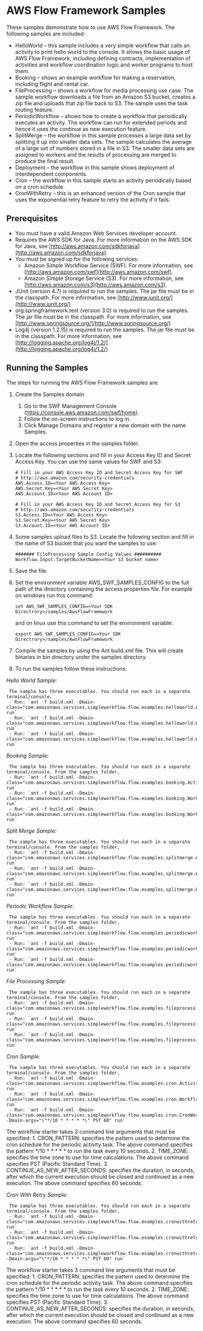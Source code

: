 # AWS Flow Framework Samples

These samples demonstrate how to use AWS Flow Framework. The following samples are included:

*   HelloWorld – this sample includes a very simple workflow that calls an activity to print hello world to the console. It shows the basic usage of AWS Flow Framework, including defining contracts, implementation of activities and workflow coordination logic and worker programs to host them.
*   Booking – shows an example workflow for making a reservation, including flight and rental car.
*   FileProcessing – shows a workflow for media processing use case. The sample workflow downloads a file from an Amazon S3 bucket, creates a zip file and uploads that zip file back to S3. The sample uses the task routing feature.
*   PeriodicWorkflow – shows how to create a workflow that periodically executes an activity. The workflow can run for extended periods and hence it uses the continue as new execution feature.
*   SplitMerge – the workflow in this sample processes a large data set by splitting it up into smaller data sets. The sample calculates the average of a large set of numbers stored in a file in S3. The smaller data sets are assigned to workers and the results of processing are merged to produce the final result.
*   Deployment – the workflow in this sample shows deployment of interdependent components.
*   Cron – the workflow in this sample starts an activity periodically based on a cron schedule.
*   CronWithRetry – this is an enhanced version of the Cron sample that uses the exponential retry feature to retry the activity if it fails.

## Prerequisites

*   You must have a valid Amazon Web Services developer account.
*   Requires the AWS SDK for Java. For more information on the AWS SDK for Java, see [http://aws.amazon.com/sdkforjava](http://aws.amazon.com/sdkforjava).
*   You must be signed up for the following services:
    *   Amazon Simple Workflow Service (SWF). For more information, see [http://aws.amazon.com/swf](http://aws.amazon.com/swf).
    *   Amazon Simple Storage Service (S3). For more information, see [http://aws.amazon.com/s3](http://aws.amazon.com/s3).
*   JUnit (version 4.7) is required to run the samples. The jar file must be in the classpath. For more information, see [http://www.junit.org/](http://www.junit.org/)
*   org.springframework.test (version 3.0) is required to run the samples. The jar file must be in the classpath. For more information, see [http://www.springsource.org/](http://www.springsource.org/)
*   Log4j (version 1.2.15) is required to run the samples. The jar file must be in the classpath. For more information, see [http://logging.apache.org/log4j/1.2/](http://logging.apache.org/log4j/1.2/)

## Running the Samples

The steps for running the AWS Flow Framework samples are:

1.  Create the Samples domain
    1.  Go to the SWF Management Console (https://console.aws.amazon.com/swf/home).
    2.  Follow the on-screen instructions to log in.
    3.  Click Manage Domains and register a new domain with the name Samples.

2.  Open the access.properties in the samples folder.

3.  Locate the following sections and fill in your Access Key ID and Secret Access Key. You can use the same values for SWF and S3:  

    ```
    # Fill in your AWS Access Key ID and Secret Access Key for SWF
    # http://aws.amazon.com/security-credentials  
    AWS.Access.ID=<Your AWS Access Key>  
    AWS.Secret.Key=<Your AWS Secret Key>  
    AWS.Account.ID=<Your AWS Account ID>  

    # Fill in your AWS Access Key ID and Secret Access Key for S3  
    # http://aws.amazon.com/security-credentials  
    S3.Access.ID=<Your AWS Access Key>  
    S3.Secret.Key=<Your AWS Secret Key>  
    S3.Account.ID=<Your AWS Account ID>  
    ```  

4.  Some samples upload files to S3. Locate the following section and fill in the name of S3 bucket that you want the samples to use:  

     ```
     ####### FileProcessing Sample Config Values ##########  
     Workflow.Input.TargetBucketName=<Your S3 bucket name>
     ```  

5.  Save the file.

6.  Set the environment variable AWS_SWF_SAMPLES_CONFIG to the full path of the directory containing the access.properties file. For example on windows run this command:  

     ```
     set AWS_SWF_SAMPLES_CONFIG=<Your SDK Directrory>/samples/AwsFlowFramework
     ```  

     and on linux use this command to set the environment variable:  

     ```
     export AWS_SWF_SAMPLES_CONFIG=<Your SDK Directrory>/samples/AwsFlowFramework
     ```

7.  Compile the samples by using the Ant build.xml file. This will create binaries in bin directory under the samples directory.

8.  To run the samples follow these instructions:  

   *Hello World Sample:*
   
     The sample has three executables. You should run each in a separate terminal/console.  
     - Run: `ant -f build.xml -Dmain-class="com.amazonaws.services.simpleworkflow.flow.examples.helloworld.ActivityHost" run`
     - Run: `ant -f build.xml -Dmain-class="com.amazonaws.services.simpleworkflow.flow.examples.helloworld.WorkflowHost" run`
     - Run: `ant -f build.xml -Dmain-class="com.amazonaws.services.simpleworkflow.flow.examples.helloworld.WorkflowExecutionStarter" run`  
     

   *Booking Sample:*
   
     The sample has three executables. You should run each in a separate terminal/console. From the samples folder,
     - Run: `ant -f build.xml -Dmain-class="com.amazonaws.services.simpleworkflow.flow.examples.booking.ActivityHost" run`
     - Run: `ant -f build.xml -Dmain-class="com.amazonaws.services.simpleworkflow.flow.examples.booking.WorkflowHost" run`
     - Run: `ant -f build.xml -Dmain-class="com.amazonaws.services.simpleworkflow.flow.examples.booking.WorkflowExecutionStarter" run`
     

   *Split Merge Sample:*
   
     The sample has three executables. You should run each in a separate terminal/console. From the samples folder,
     - Run: `ant -f build.xml -Dmain-class="com.amazonaws.services.simpleworkflow.flow.examples.splitmerge.ActivityHost" run`
     - Run: `ant -f build.xml -Dmain-class="com.amazonaws.services.simpleworkflow.flow.examples.splitmerge.WorkflowHost" run`
     - Run: `ant -f build.xml -Dmain-class="com.amazonaws.services.simpleworkflow.flow.examples.splitmerge.WorkflowExecutionStarter" run`


   *Periodic Workflow Sample:* 
   
     The sample has three executables. You should run each in a separate terminal/console. From the samples folder,
     - Run: `ant -f build.xml -Dmain-class="com.amazonaws.services.simpleworkflow.flow.examples.periodicworkflow.ActivityHost" run`
     - Run: `ant -f build.xml -Dmain-class="com.amazonaws.services.simpleworkflow.flow.examples.periodicworkflow.WorkflowHost" run`
     - Run: `ant -f build.xml -Dmain-class="com.amazonaws.services.simpleworkflow.flow.examples.periodicworkflow.WorkflowExecutionStarter" run`

   *File Processing Sample:*
   
     The sample has three executables. You should run each in a separate terminal/console. From the samples folder,
     - Run: `ant -f build.xml -Dmain-class="com.amazonaws.services.simpleworkflow.flow.examples.fileprocessing.ActivityHost" run`
     - Run: `ant -f build.xml -Dmain-class="com.amazonaws.services.simpleworkflow.flow.examples.fileprocessing.WorkflowHost" run`
     - Run: `ant -f build.xml -Dmain-class="com.amazonaws.services.simpleworkflow.flow.examples.fileprocessing.WorkflowExecutionStarter" run`  
     

   *Cron Sample:*
   
     The sample has three executables. You should run each in a separate terminal/console. From the samples folder,
     - Run: `ant -f build.xml -Dmain-class="com.amazonaws.services.simpleworkflow.flow.examples.cron.ActivityHost" run`
     - Run: `ant -f build.xml -Dmain-class="com.amazonaws.services.simpleworkflow.flow.examples.cron.WorkflowHost" run`
     - Run: `ant -f build.xml -Dmain-class="com.amazonaws.services.simpleworkflow.flow.examples.cron.CronWorkflowExecutionStarter" -Dmain-args="\"*/10 * * * * *\" PST 60" run`

   The workflow starter takes 3 command line arguments that must be specified:
     1. CRON_PATTERN: specifies the pattern used to determine the cron schedule for the periodic activity task. The above command specifies the pattern */10 * * * * * to run the task every 10 seconds.
     2. TIME_ZONE: specifies the time zone to use for time calculations. The above command specifies PST (Pacific Standard Time).
     3. CONTINUE_AS_NEW_AFTER_SECONDS: specifies the duration, in seconds, after which the current execution should be closed and continued as a new execution. The above command specifies 60 seconds.  


   *Cron With Retry Sample:* 
   
     The sample has three executables. You should run each in a separate terminal/console. From the samples folder,
     - Run: `ant -f build.xml -Dmain-class="com.amazonaws.services.simpleworkflow.flow.examples.cronwithretry.ActivityHost" run`  
     - Run: `ant -f build.xml -Dmain-class="com.amazonaws.services.simpleworkflow.flow.examples.cronwithretry.WorkflowHost" run`
     - Run: `ant -f build.xml -Dmain-class="com.amazonaws.services.simpleworkflow.flow.examples.cronwithretry.CronWithRetryWorkflowExecutionStarter" -Dmain-args="\"*/10 * * * * *\" PST 60" run`

   The workflow starter takes 3 command line arguments that must be specified:
     1. CRON_PATTERN: specifies the pattern used to determine the cron schedule for the periodic activity task. The above command specifies the pattern */10 * * * * * to run the task every 10 seconds.
     2. TIME_ZONE: specifies the time zone to use for time calculations. The above command specifies PST (Pacific Standard Time).
     3. CONTINUE_AS_NEW_AFTER_SECONDS: specifies the duration, in seconds, after which the current execution should be closed and continued as a new execution. The above command specifies 60 seconds.
